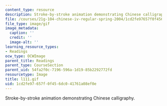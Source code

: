 ```yaml
---
content_type: resource
description: Stroke-by-stroke animation demonstrating Chinese calligraphy.
file: /courses/21g-104-chinese-iv-regular-spring-2004/1cd2fe97657f0f456dc041761a08ef0e_l111.gif
file_type: image/gif
image_metadata:
  caption: ''
  credit: ''
  image-alt: ''
learning_resource_types:
- Readings
ocw_type: OCWImage
parent_title: Readings
parent_type: CourseSection
parent_uid: 54fa2f0c-7196-596a-1d19-85b2292772fd
resourcetype: Image
title: l111.gif
uid: 1cd2fe97-657f-0f45-6dc0-41761a08ef0e
---
```

Stroke-by-stroke animation demonstrating Chinese calligraphy.

